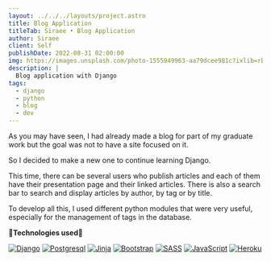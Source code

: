 ```yaml
---
layout: ../../../layouts/project.astro
title: Blog Application
titleTab: Siraee • Blog Application
author: Siraee
client: Self
publishDate: 2022-08-31 02:00:00
img: https://images.unsplash.com/photo-1555949963-aa79dcee981c?ixlib=rb-1.2.1&ixid=MnwxMjA3fDB8MHxzZWFyY2h8MTJ8fHdlYiUyMGFwcGxpY2F0aW9ufGVufDB8fDB8fA%3D%3D&auto=format&fit=crop&w=1500&q=60
description: |
  Blog application with Django
tags:
  - django
  - python
  - blog
  - dev
---
```


As you may have seen, I had already made a blog for part of my graduate work but the goal was not to have a site focused on it.

So I decided to make a new one to continue learning Django.

This time, there can be several users who publish articles and each of them have their presentation page and their linked articles. There is also a search bar to search and display articles by author, by tag or by title.

To develop all this, I used different python modules that were very useful, especially for the management of tags in the database.

**🔹Technologies used🔹**

[![Django](https://img.shields.io/badge/Django-%23239120.svg?style=for-the-badge&logo=django&logoColor=white)](https://www.djangoproject.com/)
[![Postgresql](https://img.shields.io/badge/postgresql-%23316192.svg?style=for-the-badge&logo=postgresql&logoColor=white)](https://www.postgresql.org/)
[![Jinja](https://img.shields.io/badge/jinja-%23239120.svg?style=for-the-badge&logo=jinja&logoColor=white)](https://jinja.palletsprojects.com/en/3.1.x/)
[![Bootstrap](https://img.shields.io/badge/bootstrap-%23430098.svg?style=for-the-badge&logo=bootstrap&logoColor=white)](https://getbootstrap.com/)
[![SASS](https://img.shields.io/badge/sass-cf679a?style=for-the-badge&logo=sass&logoColor=white)](https://sass-lang.com/)
[![JavaScript](https://img.shields.io/badge/javascript-%23323330.svg?style=for-the-badge&logo=javascript&logoColor=%23F7DF1E)](https://developer.mozilla.org/en-US/docs/Web/JavaScript)
[![Heroku](https://img.shields.io/badge/heroku-%23430098.svg?style=for-the-badge&logo=heroku&logoColor=white)](https://www.heroku.com/)
